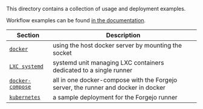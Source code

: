 This directory contains a collection of usage and deployment examples.

Workflow examples can be found [in the documentation](https://forgejo.org/docs/next/user/actions/).

| Section                     | Description                                                                                                                                                                                                                                                   |
|-----------------------------|--------------------------------------------------------------------------------------------------------------------------------------------------------------------------------------------------------------------------------------------------------------|
| [`docker`](docker)              | using the host docker server by mounting the socket                     |
| [`LXC systemd`](lxc-systemd)              | systemd unit managing LXC containers dedicated to a single runner                     |
| [`docker-compose`](docker-compose) | all in one docker-compose with the Forgejo server, the runner and docker in docker  |
| [`kubernetes`](kubernetes)     |  a sample deployment for the Forgejo runner |
